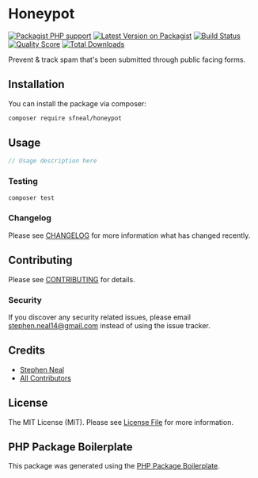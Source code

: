# Honeypot

[![Packagist PHP support](https://img.shields.io/packagist/php-v/sfneal/honeypot)](https://packagist.org/packages/sfneal/honeypot)
[![Latest Version on Packagist](https://img.shields.io/packagist/v/sfneal/honeypot.svg?style=flat-square)](https://packagist.org/packages/sfneal/honeypot)
[![Build Status](https://travis-ci.com/sfneal/honeypot.svg?branch=master&style=flat-square)](https://travis-ci.com/sfneal/honeypot)
[![Quality Score](https://img.shields.io/scrutinizer/g/sfneal/honeypot.svg?style=flat-square)](https://scrutinizer-ci.com/g/sfneal/honeypot)
[![Total Downloads](https://img.shields.io/packagist/dt/sfneal/honeypot.svg?style=flat-square)](https://packagist.org/packages/sfneal/honeypot)

Prevent & track spam that's been submitted through public facing forms.

## Installation

You can install the package via composer:

```bash
composer require sfneal/honeypot
```

## Usage

``` php
// Usage description here
```

### Testing

``` bash
composer test
```

### Changelog

Please see [CHANGELOG](CHANGELOG.md) for more information what has changed recently.

## Contributing

Please see [CONTRIBUTING](CONTRIBUTING.md) for details.

### Security

If you discover any security related issues, please email stephen.neal14@gmail.com instead of using the issue tracker.

## Credits

- [Stephen Neal](https://github.com/sfneal)
- [All Contributors](../../contributors)

## License

The MIT License (MIT). Please see [License File](LICENSE.md) for more information.

## PHP Package Boilerplate

This package was generated using the [PHP Package Boilerplate](https://laravelpackageboilerplate.com).
